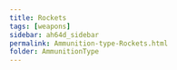 ```yaml
---
title: Rockets
tags: [weapons]
sidebar: ah64d_sidebar
permalink: Ammunition-type-Rockets.html
folder: AmmunitionType
---
```

